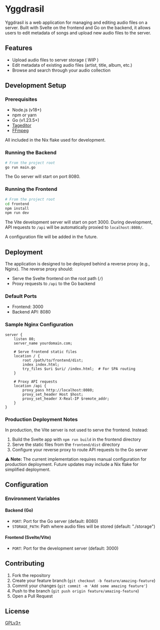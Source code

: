 # Yggdrasil

 Yggdrasil is a web application for managing and editing audio files on a server. Built with Svelte on the frontend and Go on the backend, it allows users to edit metadata of songs and upload new audio files to the server.

## Features

- Upload audio files to server storage ( WIP )
- Edit metadata of existing audio files (artist, title, album, etc.)
- Browse and search through your audio collection

## Development Setup

### Prerequisites

- Node.js (v18+)
- npm or yarn
- Go (v1.23.5+)
- [Tageditor](https://github.com/Martchus/tageditor)
- [FFmpeg](https://github.com/FFmpeg/FFmpeg)

All included in the Nix flake used for development.

### Running the Backend

```bash
# From the project root
go run main.go
```

The Go server will start on port 8080.

### Running the Frontend

```bash
# From the project root
cd frontend
npm install
npm run dev
```

The Vite development server will start on port 3000. During development, API requests to `/api` will be automatically proxied to `localhost:8080/`.

A configuration file will be added in the future.

## Deployment

The application is designed to be deployed behind a reverse proxy (e.g., Nginx). The reverse proxy should:

- Serve the Svelte frontend on the root path (`/`)
- Proxy requests to `/api` to the Go backend

### Default Ports

- Frontend: 3000
- Backend API: 8080

### Sample Nginx Configuration

```nginx
server {
    listen 80;
    server_name yourdomain.com;

    # Serve frontend static files
    location / {
        root /path/to/frontend/dist;
        index index.html;
        try_files $uri $uri/ /index.html;  # For SPA routing
    }

    # Proxy API requests
    location /api {
        proxy_pass http://localhost:8080;
        proxy_set_header Host $host;
        proxy_set_header X-Real-IP $remote_addr;
    }
}
```

### Production Deployment Notes

In production, the Vite server is not used to serve the frontend. Instead:

1. Build the Svelte app with `npm run build` in the frontend directory
2. Serve the static files from the `frontend/dist` directory
3. Configure your reverse proxy to route API requests to the Go server

⚠️ **Note:** The current implementation requires manual configuration for production deployment. Future updates may include a Nix flake for simplified deployment.

## Configuration

### Environment Variables

#### Backend (Go)
- `PORT`: Port for the Go server (default: 8080)
- `STORAGE_PATH`: Path where audio files will be stored (default: "./storage")

#### Frontend (Svelte/Vite)
- `PORT`: Port for the development server (default: 3000)

## Contributing

1. Fork the repository
2. Create your feature branch (`git checkout -b feature/amazing-feature`)
3. Commit your changes (`git commit -m 'Add some amazing feature'`)
4. Push to the branch (`git push origin feature/amazing-feature`)
5. Open a Pull Request

## License

[GPLv3+](LICENSE)
